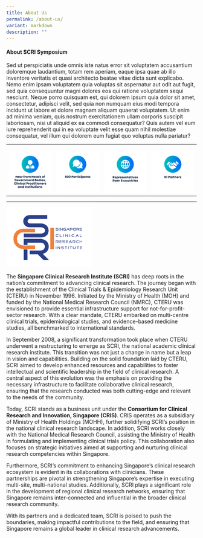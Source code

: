 ```yaml
---
title: About Us
permalink: /about-us/
variant: markdown
description: ""
---
```

<h4><strong>About SCRI Symposium</strong></h4>
<p>Sed ut perspiciatis unde omnis iste natus error sit voluptatem accusantium
doloremque laudantium, totam rem aperiam, eaque ipsa quae ab illo inventore
veritatis et quasi architecto beatae vitae dicta sunt explicabo. Nemo enim
ipsam voluptatem quia voluptas sit aspernatur aut odit aut fugit, sed quia
consequuntur magni dolores eos qui ratione voluptatem sequi nesciunt. Neque
porro quisquam est, qui dolorem ipsum quia dolor sit amet, consectetur,
adipisci velit, sed quia non numquam eius modi tempora incidunt ut labore
et dolore magnam aliquam quaerat voluptatem. Ut enim ad minima veniam,
quis nostrum exercitationem ullam corporis suscipit laboriosam, nisi ut
aliquid ex ea commodi consequatur? Quis autem vel eum iure reprehenderit
qui in ea voluptate velit esse quam nihil molestiae consequatur, vel illum
qui dolorem eum fugiat quo voluptas nulla pariatur?</p>
<table>
<tbody>
<tr>
<th rowspan="1" colspan="1">
<p></p>
<div class="isomer-image-wrapper">
<img style="width: 100%;" height="auto" width="100%" alt="" src="/images/About_Us_02.png">
</div>
</th>
<th rowspan="1" colspan="1">
<p></p>
<div class="isomer-image-wrapper">
<img style="width: 100%" height="auto" width="100%" alt="" src="/images/About_Us_03.png">
</div>
</th>
<th rowspan="1" colspan="1">
<p></p>
<div class="isomer-image-wrapper">
<img style="width: 100%" height="auto" width="100%" alt="" src="/images/About_Us_04.png">
</div>
</th>
<th rowspan="1" colspan="1">
<p></p>
<div class="isomer-image-wrapper">
<img style="width: 100%" height="auto" width="100%" alt="" src="/images/About_Us_05.png">
</div>
</th>
</tr>
</tbody>
</table>
<hr>
<div class="row padding--top--xl">
	<div class="col is-3">
		<img src="/images/At_A_Glance_05.png">
	</div>
	<div class="col is-9">
		<p>The <strong>Singapore Clinical Research Institute (SCRI)</strong> has deep roots in the nation’s commitment to advancing clinical research. The journey began with the establishment of the Clinical Trials &amp; Epidemiology Research Unit (CTERU) in November 1996. Initiated by the Ministry of Health (MOH) and funded by the National Medical Research Council (NMRC), CTERU was envisioned to provide essential infrastructure support for not-for-profit-sector research. With a clear mandate, CTERU embarked on multi-centre clinical trials, epidemiological studies, and evidence-based medicine studies, all benchmarked to international standards.</p>
	</div>
</div>
<div class="row">
	<div class="col is-12">
		<p>In September 2008, a significant transformation took place when CTERU underwent a restructuring to emerge as SCRI, the national academic clinical research institute. This transition was not just a change in name but a leap in vision and capabilities. Building on the solid foundation laid by CTERU, SCRI aimed to develop enhanced resources and capabilities to foster intellectual and scientific leadership in the field of clinical research. A central aspect of this evolution was the emphasis on providing the necessary infrastructure to facilitate collaborative clinical research, ensuring that the research conducted was both cutting-edge and relevant to the needs of the community.</p>
		<p>Today, SCRI stands as a business unit under the <strong>Consortium for Clinical Research and Innovation, Singapore (CRIS)</strong>. CRIS operates as a subsidiary of Ministry of Health Holdings (MOHH), further solidifying SCRI’s position in the national clinical research landscape. In addition, SCRI works closely with the National Medical Research Council, assisting the Ministry of Health in formulating and implementing clinical trials policy. This collaboration also focuses on strategic initiatives aimed at supporting and nurturing clinical research competencies within Singapore.</p>
		<p>Furthermore, SCRI’s commitment to enhancing Singapore’s clinical research ecosystem is evident in its collaborations with clinicians. These partnerships are pivotal in strengthening Singapore’s expertise in executing multi-site, multi-national studies. Additionally, SCRI plays a significant role in the development of regional clinical research networks, ensuring that Singapore remains inter-connected and influential in the broader clinical research community.</p>
		<p>With its partners and a dedicated team, SCRI is poised to push the boundaries, making impactful contributions to the field, and ensuring that Singapore remains a global leader in clinical research advancements.</p>
	</div>
</div>